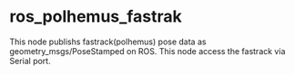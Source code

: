 ros_polhemus_fastrak
====================
This node publishs fastrack(polhemus) pose data as geometry_msgs/PoseStamped on ROS. 
This node access the fastrack via Serial port.
